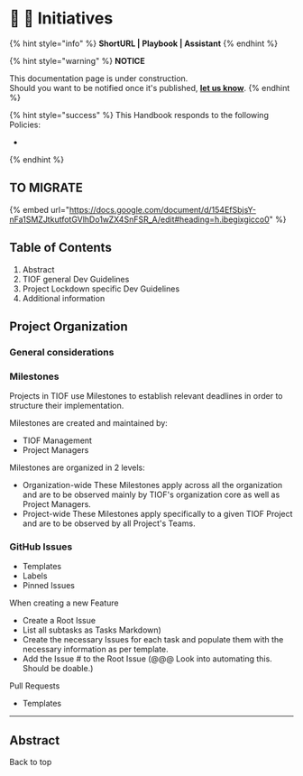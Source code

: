 # 📓 🚧 Initiatives

{% hint style="info" %}
**ShortURL | Playbook | Assistant**
{% endhint %}



{% hint style="warning" %}
**NOTICE**

This documentation page is under construction.\
Should you want to be notified once it's published, [**let us know**](https://tiof.click/TIOFTarianUpdatesService).
{% endhint %}



{% hint style="success" %}
This Handbook responds to the following Policies:

*
{% endhint %}



## TO MIGRATE

{% embed url="https://docs.google.com/document/d/154EfSbjsY-nFa1SMZJtkutfotGVlhDo1wZX4SnFSR_A/edit#heading=h.ibegixgicco0" %}





## Table of Contents

1. Abstract
2. TIOF general Dev Guidelines
3. Project Lockdown specific Dev Guidelines
4. Additional information

## Project Organization

### General considerations

### Milestones

Projects in TIOF use Milestones to establish relevant deadlines in order to structure their implementation.

Milestones are created and maintained by:

* TIOF Management
* Project Managers

Milestones are organized in 2 levels:

* Organization-wide These Milestones apply across all the organization and are to be observed mainly by TIOF's organization core as well as Project Managers.
* Project-wide These Milestones apply specifically to a given TIOF Project and are to be observed by all Project's Teams.

### GitHub Issues

* Templates
* Labels
* Pinned Issues

When creating a new Feature

* Create a Root Issue
* List all subtasks as Tasks Markdown)
* Create the necessary Issues for each task and populate them with the necessary information as per template.
* Add the Issue # to the Root Issue (@@@ Look into automating this. Should be doable.)

Pull Requests

* Templates

***

## Abstract

Back to top
